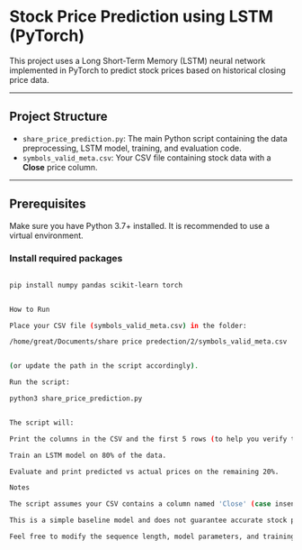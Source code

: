 # Stock Price Prediction using LSTM (PyTorch)

This project uses a Long Short-Term Memory (LSTM) neural network implemented in PyTorch to predict stock prices based on historical closing price data.

---

## Project Structure

- `share_price_prediction.py`: The main Python script containing the data preprocessing, LSTM model, training, and evaluation code.
- `symbols_valid_meta.csv`: Your CSV file containing stock data with a **Close** price column.

---

## Prerequisites

Make sure you have Python 3.7+ installed. It is recommended to use a virtual environment.

### Install required packages

```bash

pip install numpy pandas scikit-learn torch


How to Run

Place your CSV file (symbols_valid_meta.csv) in the folder:

/home/great/Documents/share price predection/2/symbols_valid_meta.csv


(or update the path in the script accordingly).

Run the script:

python3 share_price_prediction.py


The script will:

Print the columns in the CSV and the first 5 rows (to help you verify the data).

Train an LSTM model on 80% of the data.

Evaluate and print predicted vs actual prices on the remaining 20%.

Notes

The script assumes your CSV contains a column named 'Close' (case insensitive). If your CSV has a different name for closing prices, update the script accordingly.

This is a simple baseline model and does not guarantee accurate stock predictions. Stock prices are influenced by many external factors.

Feel free to modify the sequence length, model parameters, and training epochs as needed.
